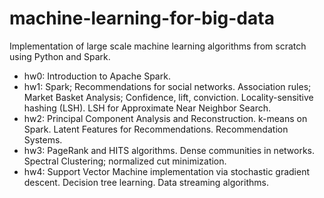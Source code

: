 # machine-learning-for-big-data

Implementation of large scale machine learning algorithms from scratch using Python and Spark.

- hw0: Introduction to Apache Spark.
- hw1: Spark; Recommendations for social networks. Association rules; Market Basket Analysis; Confidence, lift, conviction. Locality-sensitive hashing (LSH). LSH for Approximate Near Neighbor Search.
- hw2: Principal Component Analysis and Reconstruction. k-means on Spark. Latent Features for Recommendations. Recommendation Systems. 
- hw3: PageRank and HITS algorithms. Dense communities in networks. Spectral Clustering; normalized cut minimization.
- hw4: Support Vector Machine implementation via stochastic gradient descent. Decision tree learning. Data streaming algorithms.


